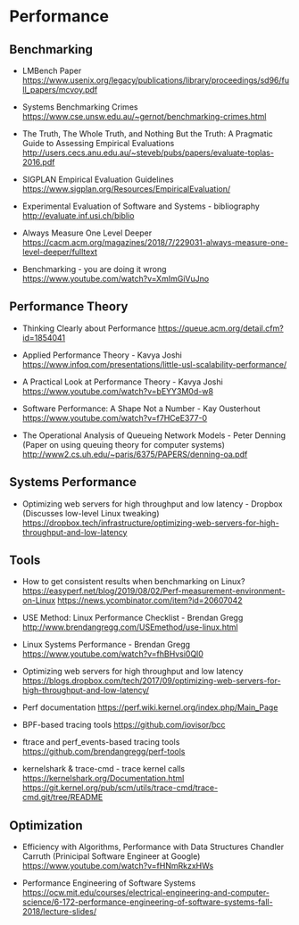 # Performance

## Benchmarking

- LMBench Paper
  <https://www.usenix.org/legacy/publications/library/proceedings/sd96/full_papers/mcvoy.pdf>

- Systems Benchmarking Crimes
  <https://www.cse.unsw.edu.au/~gernot/benchmarking-crimes.html>

- The Truth, The Whole Truth, and Nothing But the Truth: A Pragmatic
  Guide to Assessing Empirical Evaluations
  <http://users.cecs.anu.edu.au/~steveb/pubs/papers/evaluate-toplas-2016.pdf>

- SIGPLAN Empirical Evaluation Guidelines
  <https://www.sigplan.org/Resources/EmpiricalEvaluation/>

- Experimental Evaluation of Software and Systems - bibliography
  <http://evaluate.inf.usi.ch/biblio>

- Always Measure One Level Deeper
  <https://cacm.acm.org/magazines/2018/7/229031-always-measure-one-level-deeper/fulltext>

- Benchmarking - you are doing it wrong
  <https://www.youtube.com/watch?v=XmImGiVuJno>

## Performance Theory

- Thinking Clearly about Performance
  <https://queue.acm.org/detail.cfm?id=1854041>

- Applied Performance Theory - Kavya Joshi
  <https://www.infoq.com/presentations/little-usl-scalability-performance/>

- A Practical Look at Performance Theory - Kavya Joshi
  <https://www.youtube.com/watch?v=bEYY3M0d-w8>

- Software Performance: A Shape Not a Number - Kay Ousterhout
  <https://www.youtube.com/watch?v=f7HCeE377-0>

- The Operational Analysis of Queueing Network Models - Peter Denning 
  (Paper on using queuing theory for computer systems)
  <http://www2.cs.uh.edu/~paris/6375/PAPERS/denning-oa.pdf>

## Systems Performance

- Optimizing web servers for high throughput and low latency - Dropbox
  (Discusses low-level Linux tweaking)
  <https://dropbox.tech/infrastructure/optimizing-web-servers-for-high-throughput-and-low-latency>

## Tools

- How to get consistent results when benchmarking on Linux?
  <https://easyperf.net/blog/2019/08/02/Perf-measurement-environment-on-Linux>
  <https://news.ycombinator.com/item?id=20607042>

- USE Method: Linux Performance Checklist - Brendan Gregg
  <http://www.brendangregg.com/USEmethod/use-linux.html>

- Linux Systems Performance - Brendan Gregg
  <https://www.youtube.com/watch?v=fhBHvsi0Ql0>

- Optimizing web servers for high throughput and low latency
  <https://blogs.dropbox.com/tech/2017/09/optimizing-web-servers-for-high-throughput-and-low-latency/>

- Perf documentation
  <https://perf.wiki.kernel.org/index.php/Main_Page>

- BPF-based tracing tools
  <https://github.com/iovisor/bcc>

- ftrace and perf_events-based tracing tools
  <https://github.com/brendangregg/perf-tools>

- kernelshark & trace-cmd - trace kernel calls
  <https://kernelshark.org/Documentation.html>
  <https://git.kernel.org/pub/scm/utils/trace-cmd/trace-cmd.git/tree/README>

## Optimization

- Efficiency with Algorithms, Performance with Data Structures
  Chandler Carruth (Prinicipal Software Engineer at Google)
  <https://www.youtube.com/watch?v=fHNmRkzxHWs>

- Performance Engineering of Software Systems
  <https://ocw.mit.edu/courses/electrical-engineering-and-computer-science/6-172-performance-engineering-of-software-systems-fall-2018/lecture-slides/>
   
